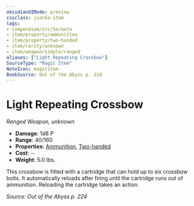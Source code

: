 ```yaml
---
obsidianUIMode: preview
cssclass: json5e-item
tags:
- compendium/src/5e/oota
- item/property/ammunition
- item/property/two-handed
- item/rarity/unknown
- item/weapon/simple/ranged
aliases: ["Light Repeating Crossbow"]
SourceType: "Magic Item"
NoteIcon: magicitem
BookSource: Out of the Abyss p. 224
---
```

# Light Repeating Crossbow
*Ranged Weapon, unknown*  

- **Damage**: 1d8 P
- **Range**: 40/160
- **Properties**: [Ammunition](/2-Mechanics/CLI/rules/item-properties.md#Ammunition), [Two-handed](/2-Mechanics/CLI/rules/item-properties.md#Two-handed)
- **Cost**: ⏤
- **Weight**: 5.0 lbs.

This crossbow is fitted with a cartridge that can hold up to six crossbow bolts. It automatically reloads after firing until the cartridge runs out of ammunition. Reloading the cartridge takes an action.

*Source: Out of the Abyss p. 224*